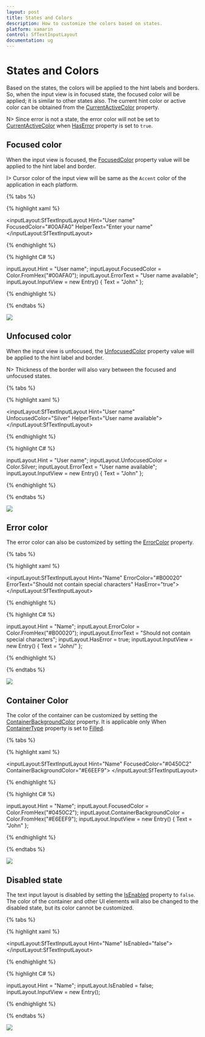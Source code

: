 ```yaml
---
layout: post
title: States and Colors
description: How to customize the colors based on states.
platform: xamarin
control: SfTextInputLayout
documentation: ug
---
```


# States and Colors

Based on the states, the colors will be applied to the hint labels and borders. So, when the input view is in focused state, the focused color will be applied; it is similar to other states also. The current hint color or active color can be obtained from the [CurrentActiveColor](https://help.syncfusion.com/cr/cref_files/xamarin/Syncfusion.Core.XForms~Syncfusion.XForms.TextInputLayout.SfTextInputLayout~CurrentActiveColor.html) property.

N> Since error is not a state, the error color will not be set to [CurrentActiveColor](https://help.syncfusion.com/cr/cref_files/xamarin/Syncfusion.Core.XForms~Syncfusion.XForms.TextInputLayout.SfTextInputLayout~CurrentActiveColor.html) when [HasError](https://help.syncfusion.com/cr/cref_files/xamarin/Syncfusion.Core.XForms~Syncfusion.XForms.TextInputLayout.SfTextInputLayout~HasError.html) property is set to `true`.

## Focused color
When the input view is focused, the [FocusedColor](https://help.syncfusion.com/cr/cref_files/xamarin/Syncfusion.Core.XForms~Syncfusion.XForms.TextInputLayout.SfTextInputLayout~FocusedColor.html) property value will be applied to the hint label and border. 

I> Cursor color of the input view will be same as the `Accent` color of the application in each platform.

{% tabs %} 

{% highlight xaml %} 

<inputLayout:SfTextInputLayout
    Hint="User name" 
    FocusedColor="#00AFA0"
    HelperText="Enter your name"
    <Entry Text="John" />
</inputLayout:SfTextInputLayout>  
 
{% endhighlight %}

{% highlight C# %} 

inputLayout.Hint = "User name";
inputLayout.FocusedColor = Color.FromHex("#00AFA0");
inputLayout.ErrorText = "User name available";
inputLayout.InputView = new Entry() { Text = "John" }; 

{% endhighlight %}

{% endtabs %}

![](Supported-input-views/textInput_colors_img1.png)

## Unfocused color
When the input view is unfocused, the [UnfocusedColor](https://help.syncfusion.com/cr/cref_files/xamarin/Syncfusion.Core.XForms~Syncfusion.XForms.TextInputLayout.SfTextInputLayout~UnfocusedColor.html) property value will be applied to the hint label and border. 

N> Thickness of the border will also vary between the focused and unfocused states.

{% tabs %} 

{% highlight xaml %} 

<inputLayout:SfTextInputLayout
    Hint="User name" 
    UnfocusedColor="Silver"
    HelperText="User name available">
    <Entry Text="John" />
</inputLayout:SfTextInputLayout>  
 
{% endhighlight %}

{% highlight C# %} 

inputLayout.Hint = "User name";
inputLayout.UnfocusedColor = Color.Silver;
inputLayout.ErrorText = "User name available";
inputLayout.InputView = new Entry() { Text = "John" }; 

{% endhighlight %}

{% endtabs %}

![](Supported-input-views/textInput_colors_img2.png)

## Error color
The error color can also be customized by setting the [ErrorColor](https://help.syncfusion.com/cr/cref_files/xamarin/Syncfusion.Core.XForms~Syncfusion.XForms.TextInputLayout.SfTextInputLayout~ErrorColor.html) property.

{% tabs %} 

{% highlight xaml %} 

<inputLayout:SfTextInputLayout
    Hint="Name" 
    ErrorColor="#B00020"
    ErrorText="Should not contain special characters"
    HasError="true">
    <Entry Text="John/" />
</inputLayout:SfTextInputLayout>  
 
{% endhighlight %}

{% highlight C# %} 

inputLayout.Hint = "Name";
inputLayout.ErrorColor = Color.FromHex("#B00020");
inputLayout.ErrorText = "Should not contain special characters";
inputLayout.HasError = true;
inputLayout.InputView = new Entry() { Text = "John/" }; 

{% endhighlight %}

{% endtabs %}

![](Supported-input-views/textInput_colors_img3.png)

## Container Color
The color of the container can be customized by setting the [ContainerBackgroundColor](https://help.syncfusion.com/cr/cref_files/xamarin/Syncfusion.Core.XForms~Syncfusion.XForms.TextInputLayout.SfTextInputLayout~ContainerBackgroundColor.html) property. It is applicable only When [ContainerType](https://help.syncfusion.com/cr/cref_files/xamarin/Syncfusion.Core.XForms~Syncfusion.XForms.TextInputLayout.SfTextInputLayout~ContainerType.html) property is set to [Filled](https://help.syncfusion.com/cr/cref_files/xamarin/Syncfusion.Core.XForms~Syncfusion.XForms.TextInputLayout.ContainerType.html).

{% tabs %} 

{% highlight xaml %} 

<inputLayout:SfTextInputLayout
    Hint="Name" 
    FocusedColor="#0450C2"
    ContainerBackgroundColor="#E6EEF9">
    <Entry Text="John" />
</inputLayout:SfTextInputLayout>  
 
{% endhighlight %}

{% highlight C# %} 

inputLayout.Hint = "Name";
inputLayout.FocusedColor = Color.FromHex("#0450C2");
inputLayout.ContainerBackgroundColor = Color.FromHex("#E6EEF9");
inputLayout.InputView = new Entry() { Text = "John" }; 

{% endhighlight %}

{% endtabs %}

![](Supported-input-views/textInput_colors_img4.png)

## Disabled state

The text input layout is disabled by setting the [IsEnabled](https://help.syncfusion.com/cr/cref_files/xamarin/Syncfusion.Core.XForms~Syncfusion.XForms.TextInputLayout.SfTextInputLayout~IsEnabled.html) property to `false`. The color of the container and other UI elements will also be changed to the disabled state, but its color cannot be customized.

{% tabs %} 

{% highlight xaml %} 

<inputLayout:SfTextInputLayout
    Hint="Name" 
    IsEnabled="false">
    <Entry />
</inputLayout:SfTextInputLayout>  
 
{% endhighlight %}

{% highlight C# %} 

inputLayout.Hint = "Name";
inputLayout.IsEnabled = false;
inputLayout.InputView = new Entry(); 

{% endhighlight %}

{% endtabs %}

![](Supported-input-views/textInput_colors_img5.PNG)
